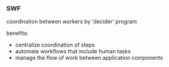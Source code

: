 ### SWF

coordination between workers by 'decider' program


benefits:
- centralize coordination of steps
- automate workflows that include human tasks
- manage the flow of work between application components
